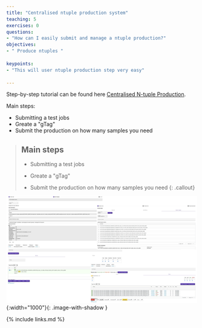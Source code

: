 ```yaml
---
title: "Centralised ntuple production system"
teaching: 5
exercises: 0
questions:
- "How can I easily submit and manage a ntuple production?"
objectives:
- " Produce ntuples "

keypoints:
- "This will user ntuple production step very easy"

---
```


Step-by-step tutorial can be found here <a href="https://atlassoftwaredocs.web.cern.ch/guides/ntuples_production/">Centralised N-tuple Production</a>.

Main steps:

- Submitting a test jobs
- Greate a "gTag"
- Submit the production on how many samples you need

> ## Main steps
>
> - Submitting a test jobs
>
> - Greate a "gTag"
>
> - Submit the production on how many samples you need
{: .callout}


![image info](./../fig/Screenshots-NtupleProduction.png){:width="1000"}{: .image-with-shadow }


<!----------------------------------- fin --------------------------------------------->
{% include links.md %}

